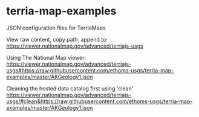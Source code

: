 # terria-map-examples
JSON configuration files for TerriaMaps

View raw content, copy path, append to:\
https://viewer.nationalmap.gov/advanced/terriajs-usgs

Using The National Map viewer:\
https://viewer.nationalmap.gov/advanced/terriajs-usgs#https://raw.githubusercontent.com/ethoms-usgs/terria-map-examples/master/AKGeology1.json


Cleaning the hosted data catalog first using 'clean'\
https://viewer.nationalmap.gov/advanced/terriajs-usgs/#clean&https://raw.githubusercontent.com/ethoms-usgs/terria-map-examples/master/AKGeology1.json

